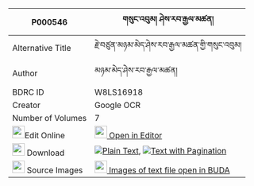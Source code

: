 |P000546|གསུང་འབུམ། ཤེས་རབ་རྒྱལ་མཚན། 
| --- | --- 
|Alternative Title |རྗེ་བཙུན་མཉམ་མེད་ཤེས་རབ་རྒྱལ་མཚན་གྱི་གསུང་འབུམ།
|Author| མཉམ་མེད་ཤེས་རབ་རྒྱལ་མཚན།
|BDRC ID | W8LS16918
|Creator | Google OCR
|Number of Volumes| 7
|<img width="25" src="https://img.icons8.com/color/25/000000/edit-property.png">Edit Online| [<img width="25" src="https://avatars.githubusercontent.com/u/45091458?s=200&v=4"> Open in Editor](http://editor.openpecha.org/P000546)
|<img width="25" src="https://img.icons8.com/fluent/48/000000/download-2.png"/>  Download | [![](https://img.icons8.com/color/20/000000/txt.png)Plain Text](https://github.com/Openpecha/P000546/releases/download/v1/sungbum_sherab_gyaltsen_plain_P000546.zip), [![](https://img.icons8.com/color/20/000000/txt.png)Text with Pagination](https://github.com/Openpecha/P000546/releases/download/v1/sungbum_sherab_gyaltsen_pages_P000546.zip)
|<img width="25" src="https://img.icons8.com/plasticine/100/000000/pictures-folder.png"/>  Source Images | [<img width="25" src="https://library.bdrc.io/icons/BUDA-small.svg"> Images of text file open in BUDA](https://library.bdrc.io/show/bdr:W8LS16918)